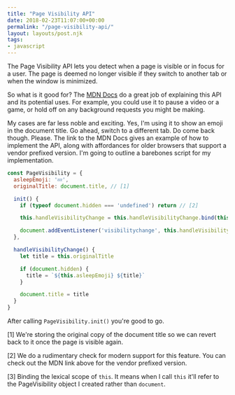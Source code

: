 ```yaml
---
title: "Page Visibility API"
date: 2018-02-23T11:07:00+00:00
permalink: "/page-visibility-api/"
layout: layouts/post.njk
tags:
- javascript
---
```


The Page Visibility API lets you detect when a page is visible or in focus for a user. The page is deemed no longer visible if they switch to another tab or when the window is minimized.

So what is it good for? The [MDN Docs](https://developer.mozilla.org/en-US/docs/Web/API/Page_Visibility_API) do a great job of explaining this API and its potential uses. For example, you could use it to pause a video or a game, or hold off on any background requests you might be making.

My cases are far less noble and exciting. Yes, I'm using it to show an emoji in the document title. Go ahead, switch to a different tab. Do come back though. Please. The link to the MDN Docs gives an example of how to implement the API, along with affordances for older browsers that support a vendor prefixed version. I'm going to outline a barebones script for my implementation.


``` js
const PageVisibility = {
  asleepEmoji: '💤',
  originalTitle: document.title, // [1]

  init() {
    if (typeof document.hidden === 'undefined') return // [2]

    this.handleVisibilityChange = this.handleVisibilityChange.bind(this) // [3]

    document.addEventListener('visibilitychange', this.handleVisibilityChange, false)
  },

  handleVisibilityChange() {
    let title = this.originalTitle

    if (document.hidden) {
      title = `${this.asleepEmoji} ${title}`
    }

    document.title = title
  }
}
```

After calling `PageVisibility.init()` you're good to go.

[1] We're storing the original copy of the document title so we can revert back to it once the page is visible again.

[2] We do a rudimentary check for modern support for this feature. You can check out the MDN link above for the vendor prefixed version.

[3] Binding the lexical scope of `this`. It means when I call `this` it'll refer to the PageVisibility object I created rather than `document`.

